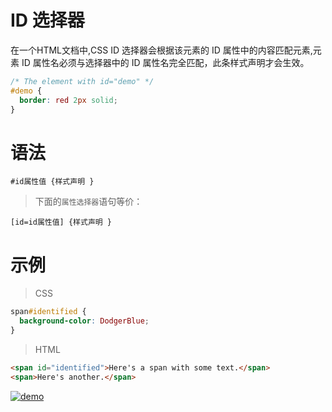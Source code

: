 # ID 选择器

在一个HTML文档中,CSS ID 选择器会根据该元素的 ID 属性中的内容匹配元素,元素 ID 属性名必须与选择器中的 ID 属性名完全匹配，此条样式声明才会生效。

```css
/* The element with id="demo" */
#demo {
  border: red 2px solid;
}
```

# 语法

```
#id属性值 {样式声明 }
```

> 下面的`属性选择器`语句等价：

```
[id=id属性值] {样式声明 }
```

# 示例

> CSS

```css
span#identified {
  background-color: DodgerBlue;
}
```

> HTML

```HTML
<span id="identified">Here's a span with some text.</span>
<span>Here's another.</span>
```

<a data-fancybox title="demo" href="/notes/assets/mozillaCss/1617673434(1).jpg">![demo](/notes/assets/mozillaCss/1617673434(1).jpg)</a>
